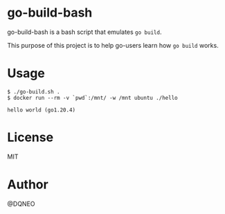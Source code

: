 # go-build-bash

go-build-bash is a bash script that emulates `go build`.

This purpose of this project is to help go-users learn how `go build` works.

# Usage

```
$ ./go-build.sh .
$ docker run --rm -v `pwd`:/mnt/ -w /mnt ubuntu ./hello

hello world (go1.20.4)
```

# License
MIT

# Author
@DQNEO
